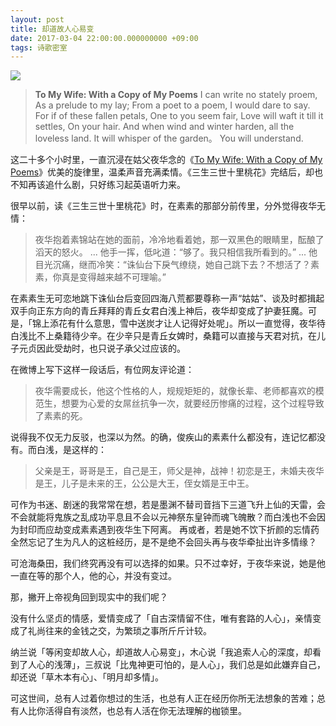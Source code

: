 ```yaml
---
layout: post
title: 却道故人心易变
date: 2017-03-04 22:00:00.000000000 +09:00
tags: 诗歌密室
---
```


![](https://img.zi.com/images/2017/3/4/upload/577265610cf29338e7e9a5f5_27629d4a-3dc5-42b1-b082-77566be8f780.jpg/s200060)

>**To My Wife: With a Copy of My Poems**
>I can write no stately proem, 
>As a prelude to my lay; 
>From a poet to a poem, I would dare to say. 
>For if of these fallen petals, 
>One to you seem fair, 
>Love will waft it till it settles, On your hair. 
>And when wind and winter harden, all the loveless land. 
>It will whisper of the garden。 
>You will understand.

这二十多个小时里，一直沉浸在姑父夜华念的《[To My Wife: With a Copy of My Poems](http://my.eudic.net/webting/desktopplay?id=4baf65af-ffb5-11e6-9e96-000c29ffef9b)》优美的旋律里，温柔声音充满柔情。《三生三世十里桃花》完结后，却也不知再该追什么剧，只好练习起英语听力来。

很早以前，读《三生三世十里桃花》时，在素素的那部分前传里，分外觉得夜华无情：

>夜华抱着素锦站在她的面前，冷冷地看着她，那一双黑色的眼睛里，酝酿了滔天的怒火。 
>... 
>他手一挥，低叱道：“够了。我只相信我所看到的。” 
>... 
>他目光沉痛，继而冷笑：“诛仙台下戾气缭绕，她自己跳下去？不想活了？素素，你真是变得越来越不可理喻。”

在素素生无可恋地跳下诛仙台后变回四海八荒都要尊称一声“姑姑”、谈及时都揖起双手向正东方向的青丘拜拜的青丘女君白浅上神后，夜华却变成了护妻狂魔。可是，「锦上添花有什么意思，雪中送炭才让人记得好处呢」。所以一直觉得，夜华待白浅比不上桑籍待少辛。在少辛只是青丘女婢时，桑籍可以直接与天君对抗，在儿子元贞因此受劫时，也只说子承父过应该的。

在微博上写下这样一段话后，有位网友评论道：

>夜华需要成长，他这个性格的人，规规矩矩的，就像长辈、老师都喜欢的模范生，想要为心爱的女屌丝抗争一次，就要经历惨痛的过程，这个过程导致了素素的死。

说得我不仅无力反驳，也深以为然。的确，俊疾山的素素什么都没有，连记忆都没有。而白浅，是这样的：

>父亲是王，哥哥是王，自己是王，师父是神，战神！初恋是王，未婚夫夜华是王，儿子是未来的王，公公是大王，侄女婿是王中王。

可作为书迷、剧迷的我常常在想，若是墨渊不替司音挡下三道飞升上仙的天雷，会不会就能将鬼族之乱成功平息且不会以元神祭东皇钟而魂飞魄散？而白浅也不会因为封印而应劫变成素素遇到夜华生下阿离。
再或者，若是她不饮下折颜的忘情药全然忘记了生为凡人的这桩经历，是不是绝不会回头再与夜华牵扯出许多情缘？

可沧海桑田，我们终究再没有可以选择的如果。只不过幸好，于夜华来说，她是他一直在等的那个人，他的心，并没有变过。

那，撇开上帝视角回到现实中的我们呢？

没有什么坚贞的情感，爱情变成了「自古深情留不住，唯有套路的人心」，亲情变成了礼尚往来的金钱之交，为繁琐之事所斤斤计较。

纳兰说「等闲变却故人心，却道故人心易变」，木心说「我追索人心的深度，却看到了人心的浅薄」，三叔说「比鬼神更可怕的，是人心」，我们总是如此嫌弃自己，却还说「草木本有心」、「明月却多情」。

可这世间，总有人过着你想过的生活，也总有人正在经历你所无法想象的苦难；总有人比你活得自有淡然，也总有人活在你无法理解的枷锁里。